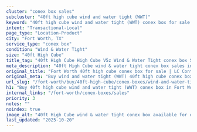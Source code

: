 ```yaml
---
cluster: "conex box sales"
subcluster: "40ft high cube wind and water tight (WWT)"
keyword: "40ft high cube wind and water tight (WWT) conex box for sale Fort Worth, TX"
intent: "Transactional-Local"
page_type: "Location-Product"
city: "Fort Worth, TX"
service_type: "conex box"
condition: "Wind & Water Tight"
size: "40ft High Cube"
title_tag: "40ft High Cube High Cube V5z Wind & Water Tight conex box Sales in Fort Worth | LC Container"
meta_description: "40ft High Cube wind & water tight conex box sales in Fort Worth. High cube containers with extra height. Fast delivery, competitive pricing. Serving conex boxes area. Quote ID: 934. Call (214) 524-4168 for your free quote today."
original_title: "Fort Worth 40ft high cube conex box for sale | LC Container"
original_meta: "Buy wind and water tight (WWT) 40ft high cube conex box sale with local delivery in Fort Worth, TX. LC Container — local Since 2003. Request a fast quote today."
url_slug: "/fort-worth/buy/40ft-high-cube/conex-boxes/wind-and-water-tight-wwt"
h1: "Buy 40ft high cube wind and water tight (WWT) conex box in Fort Worth"
internal_links: "/fort-worth/conex-boxes/sales"
priority: 3
notes: ""
noindex: true
image_alt: "40ft High Cube wind & water tight conex box available for delivery in Fort Worth"
last_updated: "2025-10-20"
---
```


<!-- TODO: Add unique city/inventory copy, images, and internal links here. -->

